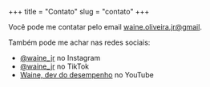 +++
title = "Contato"
slug = "contato"
+++

Você pode me contatar pelo email [waine.oliveira.jr@gmail](mailto:waine.oliveira.jr@gmail).

Também pode me achar nas redes sociais:

- [@waine_jr](https://www.instagram.com/waine_jr/) no Instagram
- [@waine_jr](https://www.tiktok.com/@waine_jr) no TikTok
- [Waine, dev do desempenho](https://www.youtube.com/channel/UCNdd-FYANxk0DIvGhXVnMIg) no YouTube
